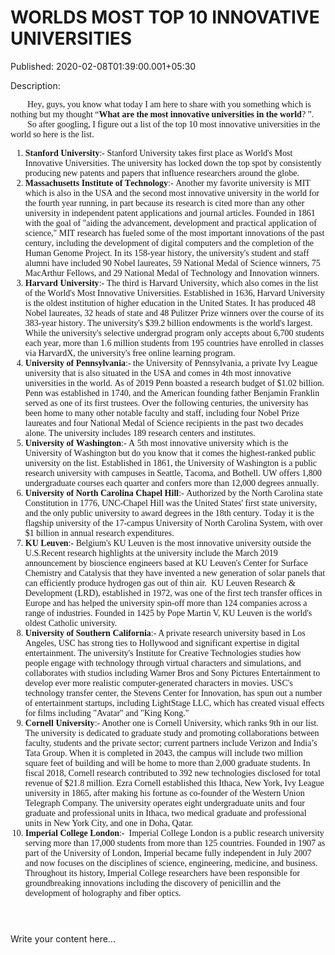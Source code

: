 # WORLDS MOST TOP 10 INNOVATIVE UNIVERSITIES

Published: 2020-02-08T01:39:00.001+05:30

Description: <div dir="ltr" style="text-align: left;" trbidi="on">
      <div class="p1" style="font-family: Baskerville; font-stretch: normal;
      font-variant-east-asian: normal; font-variant-numeric: normal; line-height: normal;
      text-indent: 27px;">
      <span class="s1" style="font-kerning: none;">Hey, guys, you know what today I am here to
      share with you something which is nothing but my thought “<b>What are the most
      innovative universities in the world</b>? ”.</span></div>
      <div class="p1" style="font-family: Baskerville; font-stretch: normal;
      font-variant-east-asian: normal; font-variant-numeric: normal; line-height: normal;
      text-indent: 27px;">
      <span class="s1" style="font-kerning: none;">So after googling, I figure out a list of
      the top 10 most innovative universities in the world so here is the
      list.</span></div>
      <ol class="ol1">
      <li class="li2" style="font-family: Baskerville; font-stretch: normal;
      font-variant-east-asian: normal; font-variant-numeric: normal; line-height: normal; margin:
      0px;"><span class="s1" style="font-kerning: none;"><b>Stanford
      University</b>:- Stanford University takes first place as World's Most Innovative
      Universities. The university has locked down the top spot by consistently producing new
      patents and papers that influence researchers around the globe.</span></li>
      <li class="li2" style="font-family: Baskerville; font-stretch: normal;
      font-variant-east-asian: normal; font-variant-numeric: normal; line-height: normal; margin:
      0px;"><span class="s1" style="font-kerning: none;"><b>Massachusetts Institute
      of Technology</b>:- Another my favorite university is MIT which is also in the USA and
      the second most innovative university in the world for the fourth year running, in part
      because its research is cited more than any other university in independent patent
      applications and journal articles. Founded in 1861 with the goal of "aiding the advancement,
      development and practical application of science," MIT research has fueled some of the most
      important innovations of the past century, including the development of digital computers and
      the completion of the Human Genome Project. In its 158-year history, the university's student
      and staff alumni have included 90 Nobel laureates, 59 National Medal of Science winners, 75
      MacArthur Fellows, and 29 National Medal of Technology and Innovation
      winners.</span></li>
      <li class="li2" style="font-family: Baskerville; font-stretch: normal;
      font-variant-east-asian: normal; font-variant-numeric: normal; line-height: normal; margin:
      0px;"><span class="s1" style="font-kerning: none;"><b>Harvard
      University</b>:- The third is Harvard University, which also comes in the list of the
      World's Most Innovative Universities. Established in 1636, Harvard University is the oldest
      institution of higher education in the United States. It has produced 48 Nobel laureates, 32
      heads of state and 48 Pulitzer Prize winners over the course of its 383-year history. The
      university's $39.2 billion endowments is the world's largest. While the university's selective
      undergrad program only accepts about 6,700 students each year, more than 1.6 million students
      from 195 countries have enrolled in classes via HarvardX, the university's free online
      learning program.<span
      class="Apple-converted-space">&nbsp;</span></span></li>
      <li class="li2" style="font-family: Baskerville; font-stretch: normal;
      font-variant-east-asian: normal; font-variant-numeric: normal; line-height: normal; margin:
      0px;"><span class="s1" style="font-kerning: none;"><b>University of
      Pennsylvania</b>:- the University of Pennsylvania, a private Ivy League university that
      is also situated in the USA and comes in 4th most innovative universities in the world. As of
      2019 Penn boasted a research budget of $1.02 billion. Penn was established in 1740, and the
      American founding father Benjamin Franklin served as one of its first trustees. Over the
      following centuries, the university has been home to many other notable faculty and staff,
      including four Nobel Prize laureates and four National Medal of Science recipients in the past
      two decades alone. The university includes 189 research centers and
      institutes.</span></li>
      <li class="li2" style="font-family: Baskerville; font-stretch: normal;
      font-variant-east-asian: normal; font-variant-numeric: normal; line-height: normal; margin:
      0px;"><span class="s1" style="font-kerning: none;"><b>University of
      Washington</b>:- A 5th most innovative university which is the University of Washington
      but do you know that it comes the highest-ranked public university on the list. Established in
      1861, the University of Washington is a public research university with campuses in Seattle,
      Tacoma, and Bothell. UW offers 1,800 undergraduate courses each quarter and confers more than
      12,000 degrees annually.</span></li>
      <li class="li2" style="font-family: Baskerville; font-stretch: normal;
      font-variant-east-asian: normal; font-variant-numeric: normal; line-height: normal; margin:
      0px;"><span class="s1" style="font-kerning: none;"><b>University of North
      Carolina Chapel Hill</b>:-<span
      class="Apple-converted-space">&nbsp;</span>Authorized by the North Carolina state
      Constitution in 1776, UNC-Chapel Hill was the United States' first state university, and the
      only public university to award degrees in the 18th century. Today it is the flagship
      university of the 17-campus University of North Carolina System, with over $1 billion in
      annual research expenditures.</span></li>
      <li class="li2" style="font-family: Baskerville; font-stretch: normal;
      font-variant-east-asian: normal; font-variant-numeric: normal; line-height: normal; margin:
      0px;"><b style="text-indent: 27px;">KU Leuven</b><span style="text-indent:
      27px;">:- Belgium's KU Leuven is the most innovative university outside the U.S.Recent
      research highlights at the university include the March 2019 announcement by bioscience
      engineers based at KU Leuven's Center for Surface Chemistry and Catalysis that they have
      invented a new generation of solar panels that can efficiently produce hydrogen gas out of
      thin air.</span><span class="Apple-converted-space" style="text-indent:
      27px;">&nbsp; </span><span style="text-indent: 27px;">KU Leuven Research
      &amp; Development (LRD), established in 1972, was one of the first tech transfer offices
      in Europe and has helped the university spin-off more than 124 companies across a range of
      industries. Founded in 1425 by Pope Martin V, KU Leuven is the world's oldest Catholic
      university.</span><span class="Apple-converted-space" style="text-indent:
      27px;">&nbsp;</span></li>
      <li class="li2" style="font-family: Baskerville; font-stretch: normal;
      font-variant-east-asian: normal; font-variant-numeric: normal; line-height: normal; margin:
      0px;"><b style="text-indent: 27px;">University of Southern
      California</b><span style="text-indent: 27px;">:- A private research university
      based in Los Angeles, USC has strong ties to Hollywood and significant expertise in digital
      entertainment. The university's Institute for Creative Technologies studies how people engage
      with technology through virtual characters and simulations, and collaborates with studios
      including Warner Bros and Sony Pictures Entertainment to develop ever more realistic
      computer-generated characters in movies. USC's technology transfer center, the Stevens Center
      for Innovation, has spun out a number of entertainment startups, including LightStage LLC,
      which has created visual effects for films including "Avatar" and "King
      Kong."</span></li>
      <li class="li2" style="font-family: Baskerville; font-stretch: normal;
      font-variant-east-asian: normal; font-variant-numeric: normal; line-height: normal; margin:
      0px;"><b style="text-indent: 27px;">Cornell University</b><span
      style="text-indent: 27px;">:- Another one is Cornell University, which ranks 9th in our
      list. The&nbsp;</span><span style="text-indent: 27px;">university is dedicated
      to graduate study and promoting collaborations between faculty, students and the private
      sector; current partners include Verizon and India’s Tata Group. When it is completed in 2043,
      the campus will include two million square feet of building and will be home to more than
      2,000 graduate students. In fiscal 2018, Cornell research contributed to 392 new technologies
      disclosed for total revenue of $21.8 million. Ezra Cornell established this Ithaca, New York,
      Ivy League university in 1865, after making his fortune as co-founder of the Western Union
      Telegraph Company. The university operates eight undergraduate units and four graduate and
      professional units in Ithaca, two medical graduate and professional units in New York City,
      and one in Doha, Qatar.</span></li>
      <li class="li2" style="font-family: Baskerville; font-stretch: normal;
      font-variant-east-asian: normal; font-variant-numeric: normal; line-height: normal; margin:
      0px;"><b style="text-indent: 27px;">Imperial College London</b><span
      style="text-indent: 27px;">:-</span><span class="Apple-converted-space"
      style="text-indent: 27px;">&nbsp; </span><span style="text-indent:
      27px;">Imperial College London is a public research university serving more than 17,000
      students from more than 125 countries. Founded in 1907 as part of the University of London,
      Imperial became fully independent in July 2007 and now focuses on the disciplines of science,
      engineering, medicine, and business. Throughout its history, Imperial College researchers have
      been responsible for groundbreaking innovations including the discovery of penicillin and the
      development of holography and fiber optics.</span></li>
      </ol>
      <div class="p3" style="font-family: Baskerville; font-stretch: normal;
      font-variant-east-asian: normal; font-variant-numeric: normal; line-height: normal;
      min-height: 14px; text-indent: 27px;">
      <span class="s1" style="font-kerning: none;"></span></div>
      <div class="p3" style="font-family: Baskerville; font-stretch: normal;
      font-variant-east-asian: normal; font-variant-numeric: normal; line-height: normal;
      min-height: 14px; text-indent: 27px;">
      <span class="s1" style="font-kerning: none;"></span></div>
      </div>


Write your content here...